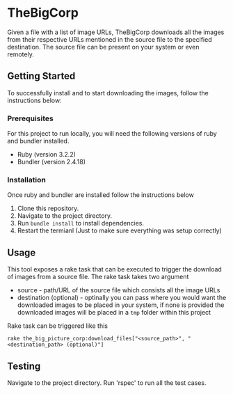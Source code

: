 # TheBigCorp

Given a file with a list of image URLs, TheBigCorp downloads all the images from their respective URLs mentioned in the source file to the specified destination. The source file can be present on your system or even remotely.

## Getting Started

To successfully install and to start downloading the images, follow the instructions below:

### Prerequisites

For this project to run locally, you will need the following versions of ruby and bundler installed.

- Ruby (version 3.2.2)
- Bundler (version 2.4.18)

### Installation

Once ruby and bundler are installed follow the instructions below

1. Clone this repository.
2. Navigate to the project directory.
3. Run `bundle install` to install dependencies.
4. Restart the termianl (Just to make sure everything was setup correctly)

## Usage

This tool exposes a rake task that can be executed to trigger the download of images from a source file. The rake task takes two argument

- source - path/URL of the source file which consists all the image URLs
- destination (optional) - optinally you can pass where you would want the downloaded images to be placed in your system, if none is provided the downloaded images will be placed in a `tmp` folder within this project

Rake task can be triggered like this

```
rake the_big_picture_corp:download_files["<source_path>", "<destination_path> (optional)"]
```

## Testing

Navigate to the project directory.
Run 'rspec' to run all the test cases.
